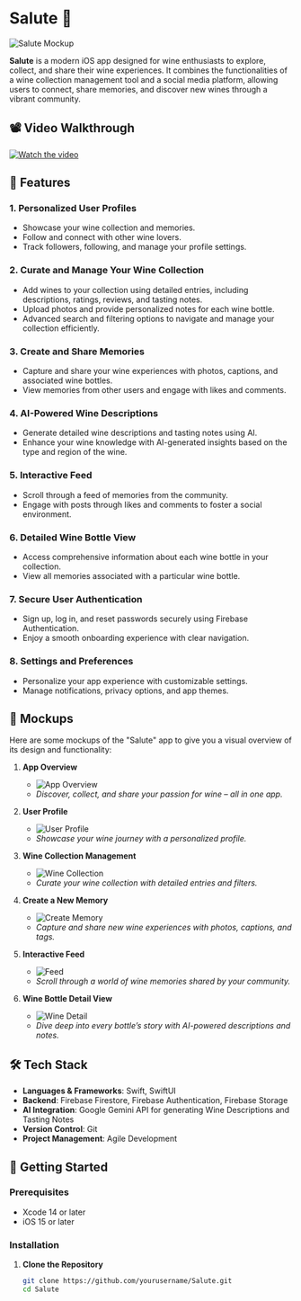 # Salute 🍷

![Salute Mockup](link-to-your-main-mockup-image.png)

**Salute** is a modern iOS app designed for wine enthusiasts to explore, collect, and share their wine experiences. It combines the functionalities of a wine collection management tool and a social media platform, allowing users to connect, share memories, and discover new wines through a vibrant community.

## 📽️ Video Walkthrough

[![Watch the video](link-to-your-video-thumbnail.png)](link-to-your-video-link)

## 📱 Features

### 1. **Personalized User Profiles**
   - Showcase your wine collection and memories.
   - Follow and connect with other wine lovers.
   - Track followers, following, and manage your profile settings.

### 2. **Curate and Manage Your Wine Collection**
   - Add wines to your collection using detailed entries, including descriptions, ratings, reviews, and tasting notes.
   - Upload photos and provide personalized notes for each wine bottle.
   - Advanced search and filtering options to navigate and manage your collection efficiently.

### 3. **Create and Share Memories**
   - Capture and share your wine experiences with photos, captions, and associated wine bottles.
   - View memories from other users and engage with likes and comments.

### 4. **AI-Powered Wine Descriptions**
   - Generate detailed wine descriptions and tasting notes using AI.
   - Enhance your wine knowledge with AI-generated insights based on the type and region of the wine.

### 5. **Interactive Feed**
   - Scroll through a feed of memories from the community.
   - Engage with posts through likes and comments to foster a social environment.

### 6. **Detailed Wine Bottle View**
   - Access comprehensive information about each wine bottle in your collection.
   - View all memories associated with a particular wine bottle.

### 7. **Secure User Authentication**
   - Sign up, log in, and reset passwords securely using Firebase Authentication.
   - Enjoy a smooth onboarding experience with clear navigation.

### 8. **Settings and Preferences**
   - Personalize your app experience with customizable settings.
   - Manage notifications, privacy options, and app themes.

## 📸 Mockups

Here are some mockups of the "Salute" app to give you a visual overview of its design and functionality:

1. **App Overview**
   - ![App Overview](link-to-your-app-overview-mockup.png)
   - *Discover, collect, and share your passion for wine – all in one app.*

2. **User Profile**
   - ![User Profile](link-to-your-user-profile-mockup.png)
   - *Showcase your wine journey with a personalized profile.*

3. **Wine Collection Management**
   - ![Wine Collection](link-to-your-wine-collection-mockup.png)
   - *Curate your wine collection with detailed entries and filters.*

4. **Create a New Memory**
   - ![Create Memory](link-to-your-create-memory-mockup.png)
   - *Capture and share new wine experiences with photos, captions, and tags.*

5. **Interactive Feed**
   - ![Feed](link-to-your-feed-mockup.png)
   - *Scroll through a world of wine memories shared by your community.*

6. **Wine Bottle Detail View**
   - ![Wine Detail](link-to-your-wine-detail-mockup.png)
   - *Dive deep into every bottle’s story with AI-powered descriptions and notes.*

## 🛠️ Tech Stack

- **Languages & Frameworks**: Swift, SwiftUI
- **Backend**: Firebase Firestore, Firebase Authentication, Firebase Storage
- **AI Integration**: Google Gemini API for generating Wine Descriptions and Tasting Notes
- **Version Control**: Git
- **Project Management**: Agile Development

## 🚀 Getting Started

### Prerequisites

- Xcode 14 or later
- iOS 15 or later

### Installation

1. **Clone the Repository**
   ```bash
   git clone https://github.com/yourusername/Salute.git
   cd Salute
